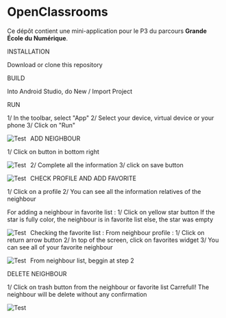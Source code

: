 # OpenClassrooms

Ce dépôt contient une mini-application pour le P3 du parcours **Grande École du Numérique**.

INSTALLATION

Download or clone this repository

BUILD

Into Android Studio, do New / Import Project

RUN

1/ In the toolbar, select "App" 
2/ Select your device, virtual device or your phone 
3/ Click on "Run"

<img src="https://github.com/SkyZz78/Entrevoisin/blob/dev/documentation/Run.PNG"
	alt="Test"
	Style="float: left; margin-right: 10px;" />

ADD NEIGHBOUR

1/ Click on button in bottom right

<img src="https://github.com/SkyZz78/Entrevoisin/blob/dev/documentation/add1.PNG"
	alt="Test"
	Style="float: left; margin-right: 10px;" />

2/ Complete all the information
3/ click on save button


<img src="https://github.com/SkyZz78/Entrevoisin/blob/dev/documentation/add2.PNG"
	alt="Test"
	Style="float: left; margin-right: 10px;" />

CHECK PROFILE AND ADD FAVORITE

1/ Click on a profile
2/ You can see all the information relatives of the neighbour

For adding a neighbour in favorite list :
1/ Click on yellow star button
If the star is fully color, the neighbour is in favorite list
else, the star was empty


<img src="https://github.com/SkyZz78/Entrevoisin/blob/dev/documentation/fav1.PNG"
	alt="Test"
	Style="float: left; margin-right: 10px;" />

Checking the favorite list :
From neighbour profile :
1/ Click on return arrow button
2/ In top of the screen, click on favorites widget
3/ You can see all of your favorite neighbour


<img src="https://github.com/SkyZz78/Entrevoisin/blob/dev/documentation/fav2.PNG"
	alt="Test"
	Style="float: left; margin-right: 10px;" />

From neighbour list, beggin at step 2

DELETE NEIGHBOUR

1/ Click on trash button from the neighbour or favorite list
Carrefull! The neighbour will be delete without any confirmation


<img src="https://github.com/SkyZz78/Entrevoisin/blob/dev/documentation/delete.PNG"
	alt="Test"
	Style="float: left; margin-right: 10px;" />